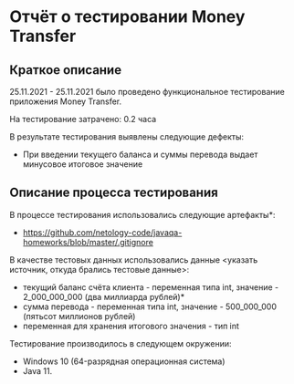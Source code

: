 # Отчёт о тестировании Money Transfer

## Краткое описание

25.11.2021 - 25.11.2021 было проведено функциональное тестирование приложения Money Transfer.

На тестирование затрачено: 0.2 часа

В результате тестирования выявлены следующие дефекты:
* При введении текущего баланса и суммы перевода выдает минусовое итоговое значение 

## Описание процесса тестирования

В процессе тестирования использовались следующие артефакты*:
* https://github.com/netology-code/javaqa-homeworks/blob/master/.gitignore



В качестве тестовых данных использовались данные <указать источник, откуда брались тестовые данные>:
* текущий баланс счёта клиента - переменная типа int, значение - 2_000_000_000 (два миллиарда рублей)*
* сумма перевода - переменная типа int, значение - 500_000_000 (пятьсот миллионов рублей)
* переменная для хранения итогового значения - тип int

Тестирование производилось в следующем окружении:
* Windows 10 (64-разрядная операционная система)
* Java 11.
